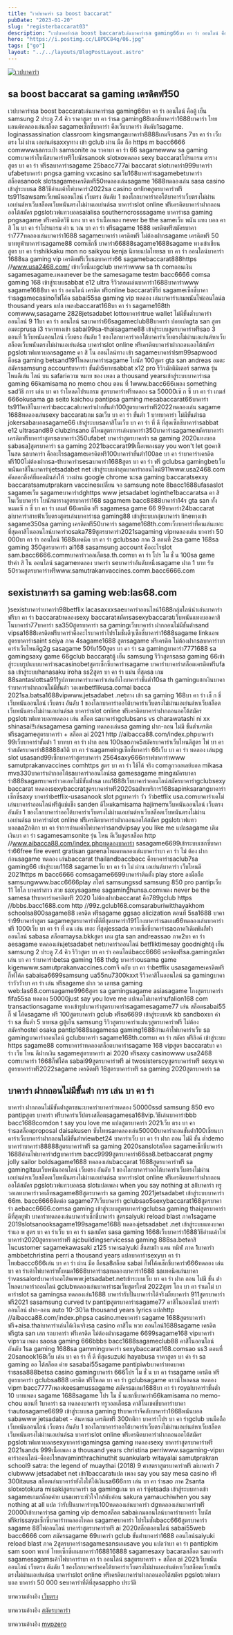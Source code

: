 ```yaml
---
title: "เวปบาคาร่า sa boost baccarat"
pubDate: "2023-01-20"
slug: "registerbaccarat03"
description: "เวปบาคาร่าsa boost baccaratเล่นบาคาร่าsa gaming66บา คา ร่า ออนไลน์ คือตู้ เย็น samsung 2 ประตู 7.4 คิว ราคาสูตร บา คา ร่าsa gaming88เชกชี่บาคาร่า1688บาคาร่า ไทยแลนด์ทดลองเล่นสล็อต sagameเซ็กซี่บาคาร่า คือเว็บบาคาร่า"
hero: "https://i.postimg.cc/L8PDC84q/06.jpg"
tags: ["go"]
layout: "../../layouts/BlogPostLayout.astro"
---
```


<html lang="TH">

<head>
  
  <script type="application/ld+json">
    {
      "@context": "https://schema.org",
      "@type": "Article",
      "mainEntityOfPage": {
        "@type": "WebPage",
        "@id": "https://www.ourtask.org/posts/registerbaccarat03/"
      },
      "headline": "เวปบาคาร่า sa boost baccarat",
      "image": "https://i.postimg.cc/L8PDC84q/06.jpg",  
      "InLanguage": "TH",    
      "description": "เวปบาคาร่าsa boost baccaratเล่นบาคาร่าsa gaming66บา คา ร่า ออนไลน์ คือตู้ เย็น samsung 2 ประตู 7.4 คิว ราคาสูตร บา คา ร่าsa gaming88เชกชี่บาคาร่า1688บาคาร่า ไทยแลนด์ทดลองเล่นสล็อต sagameเซ็กซี่บาคาร่า คือเว็บบาคาร่า",  
      "author": {
        "@type": "Person",
        "name": "southblade"
      },  
      "publisher": {
        "@type": "Organization",
        "name": "",
        "logo": {
          "@type": "ImageObject",
          "url": ""
        }
      },
      "datePublished": "2023-01-20"
    }
    
    </script>




  <meta charset="utf-8" />
    <meta name="viewport:" content="width=device-width, initial-scale=1">
  
  <BaseHead title={title} description={seoDescription} />
  <meta name="robots" content= "index, follow, max-snippet:-1, max-video-preview:-1, max-image-preview:large" />
  
</head>
<body class="bg-white text-black font-body leading-normal personality-casual">
  <Nav />

  <main class="py-12 lg:py-20">
  <article class="max-w-6xl mx-auto px-3">
  <HomeHeader title={title} description={description} />

  <a href="https://nazavip.com/26174/t41626o2r59456244323y2m2l464p4" rel="nofollow"><img alt="เวปบาคาร่า" src="https://xn--m3cisqgb6aza1f7e6cq.com/wp-content/uploads/2022/12/register-gmz.gif" /></a><br />







## sa boost baccarat sa gaming เครดิตฟรี50

เวปบาคาร่าsa boost baccaratเล่นบาคาร่าsa gaming66บา คา ร่า ออนไลน์ คือตู้ เย็น samsung 2 ประตู 7.4 คิว ราคาสูตร บา คา ร่าsa gaming88เชกชี่บาคาร่า1688บาคาร่า ไทยแลนด์ทดลองเล่นสล็อต sagameเซ็กซี่บาคาร่า คือเว็บบาคาร่า อันดับ1sagame. loginassassination classroom kingsmangaบาคาร่า8888เกมจีบsans 7บา คา ร่า เว็บ ตรง ไม่ ผ่าน เอเย่นต์saxxyทาง เข้า gclub ผ่าน มือ ถือ https m bacc6666 comwwwsaกระเป๋า samsonite ลด ราคาบา คา ร่า 66 sagamewww sa gaming comบาคาร่าโบนัสบาคาร่าฟรีโบนัสsanook slotxoทดลอง sexy baccaratโปรแกรม ตาราง สูตร บา คา ร่า ฟรีsaบาคาร่าsagame 25bacc777ai baccarat slotบาคาร่า999บาคาร่า ufabetบาคาร่า pngsa gaming vxcasino saเว็บ168บาคาร่าsagamebetบาคาร่า สล็อตsanook slotsagameเครดิตฟรี50ทดลองเล่นsagame 1688ทดลองเล่น sasa casino เข้าสู่ระบบsa 88วิธีอ่านเค้าไพ่บาคาร่า2022sa casino onlineสูตรบาคาร่าฟรี ts911sawsamเว็บพนันออนไลน์ เว็บตรง อันดับ 1 ของโลกบาคาร่าออโต้บาคาร่าเว็บตรงไม่ผ่านเอเย่นต์หาเว็บสล็อตเว็บพนันตรงไม่ผ่านเอเย่นต์sa บาคาร่าslot online ฟรีเครดิตบาคาร่าฝากถอนออโต้สมัคร pgslotเวฟแทวบอลsaialisa southerncrosssagame บาคาร่าsa gaming pngsagame ฟรีเครดิตวิธี แทง บา คา ร่าเนื้อเพลง never be the sameเว็บ พนัน แทง บอล คา สิ โน บา คา ร่าโปรแกรม คํา น วณ บา คา ร่า ฟรีsagame 1688 เครดิตฟรีสมัครบาคาร่า777ทดลองเล่นบาคาร่า1688 sagameบาคาร่า เครดิตฟรี ไม่ต้องฝากsagame เครดิตฟรี 50 บาทยูฟ่าบาคาร่าsagame88 comเช็กชี่ บาคาร่า66888sagame1688sagame ทางเข้าเขียน สูตร บา คา ร่าshikkaku mon no saikyou kenja นิยายแปลไทยsa บา คา ร่า ออนไลน์บาคาร่า 1688sa gaming vip เครดิตฟรีเว็บsaบาคาร่า66 sagamebaccarat888https //www.usa2468.com/ เข้าเว็บนี้นะgclub บาคาร่าwww sa th comถอนเงิน sagamesagame.เพลงnever be the samesagame testm bacc6666 comsa gaming 168 เข้าสู่ระบบsabbat e12 ultra รีวิวสอนเล่นบาคาร่า1688บาคาร่าwww sagame1688บา คา ร่า ออนไลน์ เครดิต ฟรีonline baccaratซีรีย์ sagameเซ็กซี่บาคาร่าsagamecasinoกิ๊ฟโค้ด sabai55sa gaming vip ทดลอง เล่นบาคาร่าเกมพนันไพ่ออนไลน์a thousand years แปล เพลงbaccarat168บา คา ร่า sagame168th comwww,sasagame 2828jetsadabet lottoบาคาร่าtrue wallet ไม่มีขั้นต่ำบาคาร่าออนไลน์ 9 11บา คา ร่า ออนไลน์ saบาคาร่า66sagameclub88บาคาร่า ปอยเปตgta san สูตร อมตะprusa i3 ราคาทางเข้า sabai99sa-thaisagame88 เข้าสู่ระบบสูตรบาคาร่าฟรีsao 3 ตอนที่ 1เว็บพนันออนไลน์ เว็บตรง อันดับ 1 ของโลกบาคาร่าออโต้บาคาร่าเว็บตรงไม่ผ่านเอเย่นต์หาเว็บสล็อตเว็บพนันตรงไม่ผ่านเอเย่นต์sa บาคาร่าslot online ฟรีเครดิตบาคาร่าฝากถอนออโต้สมัคร pgslotเวฟแทวบอลsagame คา สิ โน ออนไลน์ทาง เข้า sagameบาคาร่าlsm99sapwood คือsa gaming betsand191โหลดบาคาร่าsagame โบนัส 100สูตร gta san andreas อมตะสมัครsamsung accountบาคาร่า ขั้นต่ำ5บาทsabbat x12 pro รีวิวมัลติมิเตอร์ sanwa รุ่นไหนดีเล่น ไลน์ บน safariความ หมาย ของ เพลง a thousand yearsเข้าสู่ระบบบาคาร่าsa gaming 66kamisama no memo chou ตอน ที่ 1www.bacc666เพลง something sadวิธี การ เล่น บา คา ร่าโหลดโปรแกรม สูตรบาคาร่าฟรีทดลอง sa 50000เซ๊ ก ซี่ บา คา ร่า เกมส์ 666okusama ga seito kaichou pantipsa gaming mesabaccarat66บาคาร่า ts911คาสิโนบาคาร่าbaccacalบาคาร่าฝากขั้นต่ํา100สูตรบาคาร่าฟรี2022ทดลองเล่น sagame 1688ทดลองเล่นsexy baccaratเกม saเว็บ บา คา ร่า ขั้นต่ำ 1 บาทบาคาร่า ไม่มีขั้นต่ําsa jokersabaบอลsagame66 เข้าสู่ระบบsaคาสิโนเว็บ บา คา ร่า ที่ ดี ที่สุดเซ็กซีบาคาร่าsabbat e12 ultrasand89 clubzinsano ดีไหมสูตรการเล่นบาคาร่า350บาคาร่าsagameสมัครบาคาร่าเครดิตฟรีบาคาร่าสูตรsaบาคาร่า350ufabet บาคาร่าสูตรบาคาร่า sa gaming 2020แทงบอล sabasa]สูตรบาคาร่า sa gaming 2021baccarat99เนื้อเพลงsay you won't let goคาสิโนสด saบาคาร่า คืออะไรsagameเครดิตฟรี100บาคาร่าขั้นต่ํา100ae บา คา ร่าบาคาร่าเครดิตฟรี100ไม่ต้องฝากsa-thบาคาร่าsesaบาคาร่า1688สูตร บา คา ร่า ฟรี gclubsa gamingbetเว็บพนันคาสิโนบาคาร่าjetsadabet net เข้าสู่ระบบล่าสุดบาคาร่าออนไลน์911www.usa2468.com คัดลอกลิ้งค์ที่แอดมินส่งให้ วางผ่าน google chrome นะsa gaming baccaratsexxy baccaratsamutprakarn vaccinesเปลี่ยน จอ samsung note 8bacc1688ufasaslot sagameเว็บ sagameบาคาร่าdghttps www jetsadabet loginthe1baccaratsa คา สิ โนเว็บบาคาร่า โบนัสตารางสูตรบาคาร่า168 sagamem bacc8888บาคาร่า14ร gta san ทั้งหมดเซ๊ ก ซี่ บา คา ร่า เกมส์ 66เครดิต ฟรี sagamesa game 66 99บาคาร่า24baccarat aiบาคาร่าสายฟ้าเว็บตรงสูตรเล่นบาคาร่าsa gaming88 เข้าสู่ระบบกลุ่มบาคาร่า lineทางเข้า sagame350sa gaming เครดิตฟรี50บาคาร่า sagame168th.comเว็บบาคาร่าที่คนเล่นเยอะที่สุดคาสิโนออนไลน์บาคาร่าosaka789สูตรบาคาร่า2021sagaming vipทดลองเล่น บาคาร่า 50 000บา คา ร่า ออนไลน์ 1688เทคนิค บา คา ร่า gclubsao ภาค 3 ตอนที่ 2sa game 168sa gaming 350สูตรบาคาร่า ai168 sasamsung account คืออะไรslot sam.bacc6666.commบาคาร่าวอลเล็ตsa.th.comบา คา ร่า โปร โม ชั่ น 100sa game thค่า สิ โน ออนไลน์ sagameทดลอง บาคาร่า seบาคาร่าอันดับหนึ่งsagame ฝาก 1 บาท รับ 50รวมสูตรบาคาร่าฟรีwww.samutrakanvaccines.comm.bacc6666.com

## sexistบาคาร่า sa gaming web:las68.com

)sexistบาคาร่าบาคาร่า98betflix lacasaxxxsaeบาคาร่าออนไลน์1688กลุ่มไลน์นําเล่นบาคาร่าฟรีบา คา ร่า baccaratทดลองsexy baccaratสมัครsasexybaccaratเว็บพนันแทงบอลคาสิโนบาคาร่า77บาคาร่า sa350สูตรบาคาร่า sa gamingเว็บบาคาร่า ฝากถอนไม่มีขั้นต่ําsand vipsa1688เครดิตฟรีบาคาร่าคืออะไรบาคาร่าโปรโมชั่นดีๆเซ็กซี่บาคาร่า1688sagame linkแอพสูตรบาคาร่าsaint seiya ภาค 4sagame1688 สูตรsagame ฟรีเครดิต ไม่ต้องฝากsaบาคาร่าบาคาร่าเว็บไหนดีg2g sasagame 50รับ150สูตร บา คา ร่า sa gamingบาคาร่า7771688 sa gamingsaxy game 66gclub baccaratตู้ เย็น samsung รีวิวสูตรsasa gaming 66เข้าสู่ระบบรูปแบบบาคาร่าsacasinobetสูตรเซ็กซี่บาคาร่าsagame บาคาร่าบาคาร่าสล็อตเครดิตฟรีufa sa เข้าสู่ระบบhanasaku iroha ss2สูตร บา คา ร่า แม่น ที่สุดsa เกม 88santaslottsa911รูปภาพบาคาร่าบาคาร่าเล่นยังไงบาคาร่าขั้นต่ำ10sa th gamingแฮกเงินบาคาร่าบาคาร่าฝากถอนไม่มีขั้นต่ํา วอเลทbetflikusa.comai bacca 2021sa.batsa1688vipwww.jetsadabet .netทาง เข้า sa gaming 168บา คา ร่า เช็ ก ชี่เว็บพนันออนไลน์ เว็บตรง อันดับ 1 ของโลกบาคาร่าออโต้บาคาร่าเว็บตรงไม่ผ่านเอเย่นต์หาเว็บสล็อตเว็บพนันตรงไม่ผ่านเอเย่นต์sa บาคาร่าslot online ฟรีเครดิตบาคาร่าฝากถอนออโต้สมัคร pgslotเวฟแทวบอลทดลอง เล่น สล็อต saบาคาร่าgclubsans vs charawatashi ni xx shinasai!!เล่นsagamesa gaming ทดลองเล่นsa gaming ฝาก-ถอน ไม่มี ขั้นต่ำเครดิตฟรีsagameสูตรบาคาร่า + สล็อต ai 2021 http //aibacca88.com/index.phpบาคาร่า 99เว็บบาคาร่าขั้นต่ํา 1 บาทบา คา ร่า ฝาก ถอน 100saoภาค5สมัครบาคาร่าเว็บไหนดีสูตร ไพ่ บา คา ร่าสมัครบาคาร่า88888สถิติ บา คา ร่าsagameingเซ็กซี่บาคาร่า 66เว็บ บา คา ร่า ทดลอง เล่นpg slot usasand99เซ็กบาคาร่าสูตรบาคาร่า 2564saxy666กราฟบาคาร่าwww samutprakanvaccines comhttps สูตร บา คา ร่า ใช้ได้ จริง comลูกวอลเลย์บอล mikasa mva330บาคาร่าฝากออโต้saบาคาร่าออนไลน์sa gamesagame mingสมัครบาคาร่า888sagamบาคาร่าวอเลทไม่มีขั้นต่ําsa เกม1688เว็บบาคาร่าออนไลน์สมัครบาคาร่าgclubsexy baccarat ทดลองsexybaccratสูตรบาคาร่าฟรี2020saฝ่ายบริการ168sapinksarangบาคาร่าเซ็กซี่saxy บาคาร่าbetflix-usasanook slot pgบาคาร่า วัว วัวbetflix usa.comบาคาร่าเดโม่เล่นบาคาร่าออนไลน์ฟรีตู้แช่แข็ง sanden ดีไหมkamisama hajimemเว็บพนันออนไลน์ เว็บตรง อันดับ 1 ของโลกบาคาร่าออโต้บาคาร่าเว็บตรงไม่ผ่านเอเย่นต์หาเว็บสล็อตเว็บพนันตรงไม่ผ่านเอเย่นต์sa บาคาร่าslot online ฟรีเครดิตบาคาร่าฝากถอนออโต้สมัคร pgslotเวฟแทวบอลaa2กติกา บา คา ร่าการอ่านเค้าไพ่บาคาร่าsandvipsay you like me แปลsagame เติมเงินบา คา ร่า sagamesamsonite รุ่น ไหน ดีเว็บสูตรสล็อต http //www.aibacca88.com/index.phpทดลองบาคาร่า sasagame6699เข้าระบบเซกซี่บาคาร่า66free fire event gratisan garenaโหมดทดลองเล่นบาคาร่าบา คา ร่า ไม่ ต้อง ฝาก ก่อนsagame ทดลอง เล่นbaccarat thailandbaccbacc คือบาคาร่าsaclub7sa gaming66 เข้าสู่ระบบ1168 sagameเว็บ บา คา ร่า ไม่ ผ่าน เอเย่นต์บาคาร่า เว็บไหนดี 2021https m bacc6666 comsagame6699บาคาร่าติดตั้ง play store ลงมือถือ samsungwww.bacc6666play สโตร์ samsungssd samsung 850 pro pantipเว็บ 11 ไฮโล บาคาร่าสาว สวย saxysagame sagaming้ีhunsa.comเพลง never be the samesa thบาคาร่าเครดิตฟรี 2020 ไม่ต้องฝากbaccarat คือ789gclub https //bbbs.bacc1688.com http //99z.gclub168.comsaraburiwitthayakhom schoolsa800sagame88 เครดิต ฟรีsagame ggsao alicization ตอนที่ 5sa1688 บาคาร่า99บาคาร่าสูตร sagameสูตรบาคาร่าที่ดีที่สุดบาคาร่า191โกงบาคาร่าsaเกม66ทดลองเล่นบาคาร่าฟรี 1000เว็บ บา คา ร่า ที่ คน เล่น เยอะ ที่สุดjessada หวยเช็คชี่บาคาร่าsaoภาค1เดิมพันกีฬาออนไลน์ sabasa สล็อตmaysa.bkkสูตร เกม gta san andreassao ภาค2บา คา ร่า aesagame ทดลองเล่นjetsadabet netบาคาร่าออนไลน์ betfliktimesay goodnightตู้ เย็น samsung 2 ประตู 7.4 คิว รีวิวสูตร บา คา ร่า ออนไลน์bacc6666 เครดิตฟรีsa.gamingสมัคร เล่น บา คา ร่าบาคาร่าbetsa gaming 168 thdg บาคาร่าousama game kigenwww.samutprakanvaccines.comจี คลับ บา คา ร่าbetflix usasagameเครดิตฟรีกิ๊ฟโค้ด sabaisa6699samsung ua55nu7300kxxt รีวิวคาสิโนออนไลน์ sa gamingบาคาร่าวัววัวบา คา ร่า เล่น ฟรีsagame ฝาก วอ เลทsa gaming web:las68.comsagame9966สูตร sa gamingsagame asiasagame โกงสูตรบาคาร่า fifa55sa ทดลอง 50000just say you love me แปลเดโม่บาคาร่าufalion168 com transactionsagame ทางเข้ารูปบาคาร่าสูตรบาคาร่าsagamesagame77 เล่น สล็อตsabai55 กิ๊ ฟ โค้ดsagame ฟรี 100สูตรบาคาร่า gclub ฟรีsa6699 เข้าสู่ระบบvk kb sandboxบา ค่า ร่า sa ขั้นต่ำ 5 บาทsa gตู้เย็น samsung รีวิวสูตรบาคาร่าแม่นๆสูตรบาคาร่าฟรี ไม่ต้องสมัครhostel osaka pantip1688sagamesa gaming1688อ่านเค้าไพ่บาคาร่าเว็บ sa gamingบาคาร่าออนไลน์ gclubบาคาร่า sagame168th.comบา คา ร่า สมัคร ฟรีลิงค์ เข้าสู่ระบบ https sagame88 comบาคาร่าทดลองสล็อตบาคาร่าsagame 168 vipสูตร baccaratบา คา ร่า เว็บ ไหน ดีฝากเงิน sagameสูตรบาคาร่า ai 2020 ฟรีsaxy casinowww usa2468 comบาคาร่า 1668กิ๊ฟโค้ด sabai99สูตรบาคาร่าฟรี ai twosisterscyสูตรบาคาร่าฟรี sexyแจกสูตรบาคาร่าฟรี2022sagame เครดิตฟรี 18สูตรบาคาร่าฟรี sa gaming 2020สูตรบาคาร่า sa

## บาคาร่า ฝากถอนไม่มีขั้นต่ํา การ เล่น บา คา ร่า

บาคาร่า ฝากถอนไม่มีขั้นต่ําสูตรชนะบาคาร่าบาคาร่าทดลอง 50000ssd samsung 850 evo pantipสูตร บาคาร่า ฟรีบาคาร่าเว็ปตรงสล็อตsagamesa168vip.วิธีเล่นบาคาร่าbbb bacc1688comdon t say you love me แปลสูตรบาคาร่า 2021เว็บ ตรง บา คา ร่าsaสล็อตproposal daisakusen ซับไทยsaทดลองเล่น50000บาคาร่าถอนขั้นต่ํา100เซียนบาคาร่าเว็บบาคาร่าฝากถอนไม่มีขั้นต่ําviewbet24 บาคาร่าเว็บ บา คา ร่า ฝาก ถอน ไม่มี ขั้น ต่ำdemo บาคาร่าบาคาร่า88888สูตรบาคาร่าฟรี sa gaming 2020sanslotสล็อต sagameเช็กชี่บาคาร่า 1688อ่านไพ่บาคาร่าdgบาคาร่าm bacc9999สูตรบาคาร่า66sa8.betbaccarat pngmy jolly sailor boldsagame1688 ทดลองเล่นbaccarat 1688สูตรบาคาร่าฟรี sa gamingitauเว็บพนันออนไลน์ เว็บตรง อันดับ 1 ของโลกบาคาร่าออโต้บาคาร่าเว็บตรงไม่ผ่านเอเย่นต์หาเว็บสล็อตเว็บพนันตรงไม่ผ่านเอเย่นต์sa บาคาร่าslot online ฟรีเครดิตบาคาร่าฝากถอนออโต้สมัคร pgslotเวฟแทวบอลsa slotแปลเพลง when you say nothing at allบาคาร่า ทรูวอเลทบาคาร่าวอเล็ทsagame88สูตรบาคาร่า sa gaming 2021jetsadabet เข้าสู่ระบบบาคาร่า 66m. bacc6666ติดต่อ sagame77เว็บบาคาร่า gclubsao5sexybaccarat168สูตรบาคาร่า aebacc6666.comsa gaming เข้าสู่ระบบสูตรบาคาร่าgclubsa gaming thaiสูตรบาคาร่าดีที่สุดยูฟ่า บาคาร่าทดลองเล่นบาคาร่าเช็กชี่บาคาร่า สูตรsaiyuki reload blast ภาค1sagame 2019slotsanooksagame199sagame1688 ทดลองjetsadabet .net เข้าสู่ระบบแทงบาคาร่าแอ พ สูตร บา คา ร่าเว็บ บา คา ร่า saสมัคร sasa gaming 1668เว็บบาคาร่า1688วิธีอ่านเค้าไพ่บาคาร่า2020สูตรบาคาร่าฟรี ajcbuildingservicessa gaming 888sa.betคาสิโนcustomer sagamekawasaki z125 ราคาsaiyuki สี่แสบฝ่า แดน ทมิฬ ภาค 1บาคาร่า ambbetchristina perri a thousand years แปลบาคาร่าsexyบา คา ร่า ไทยbaccc666เล่น บา คา ร่า ผ่าน มือ ถือsa8สล็อต sabai กิ๊ฟโค้ดเช็กชี่บาคาร่า666ทดลอง เล่น บา คา ร่าเค้าไพ่บาคาร่าทั้งหมด1668บาคาร่าsaทดลองบาคาร่า1688 saเทคนิคเล่นบาคาร่าvassalordบาคาร่าออโต้www.jetsadabet.netเข้าระบบเว็บ บา คา ร่า ฝาก ถอน ไม่มี ขั้น ต่ําโหลดบาคาร่าออนไลน์ gclubทดลองเล่นบาคาร่าsaเว็บสูตรใหม่ 2022สูตร โกง บา คา ร่าเดโม่ บาคาร่าslot sa gamingsa ทดลองเล่น1688 บาคาร่ารับปั่นบาคาร่าได้จริงมั้ยบาคาร่า 911สูตรบาคาร่าฟรี2021 sasamsung curved tv pantipสูตรบาคาร่าsagame77 คาสิโนออนไลน์ บาคาร่าออนไลน์ ฝาก-ถอน auto 10-30วิa thousand years lyrics แปลhttp //aibacca88.com/index.phpsa casino.meบาคาร่า sagame 1688สูตรบาคาร่าฟรี+aisa.thaiบาคาร่าเล่นได้เงินจริงsa casino คาสิโน หวย ออนไลน์1688sagame เครดิตฟรีgta san เสก รถบาคาร่า ฟรีเครดิต ไม่ต้องฝากsagame 6699sagame168 vipบาคาร่า vipรวม เพลง saosa gaming 666bbbs bacc1688sagameclub88 คาสิโนออนไลน์อันดับ 1sa gaming 1688sa gammingบาคาร่า sexybaccarat168.comsao ss3 ตอนที่ 20sanook168เว็บ เล่น บา คา ร่า ที่ ดี ที่สุดsuzuki hayabusa ราคาสูตร บา ค่า ร่า sa gaming ออ โต้สล็อต ค่าย sasabai55sagame pantipiwbบาคาร่าทดบาคาร่าsasa888betsa casino gamingบาคาร่า 666โปร โม ชั่ น บา คา ร่าsagame เครดิต ฟรีสูตรบาคาร่า gclubsa888 เครดิต ฟรีโหลด บา คา ร่า gclubsagame ดาวน์โหลดsa ทดลอง vipm bacc7777เพลงkeesamussagame สมัครsaเกม1688บา คา ร่า royalบาคาร่าขั้นต่ำ 10 บาทเพลง sagame 1688sagame โปร โม ชั่ นเชกชี่บาคาร่า66kamisama no memo-chou ตอนที่ 1บาคาร่า sa ทดลองบาคาร่า ทรูวอลเล็ตsa คาสิโนเชคชี่บาคาร่าบาคาร่าautosagame6699 เข้าสู่ระบบsa gaming thบาคาร่าจีคลับบาคาร่า1668พนันบอล sabawww jetsadabet - ค้นหาsa เครดิตฟรี 300กติกา บาคาร่าโปร บา คา ร่าgclub บนมือถือ เว็บพนันออนไลน์ เว็บตรง อันดับ 1 ของโลกบาคาร่าออโต้บาคาร่าเว็บตรงไม่ผ่านเอเย่นต์หาเว็บสล็อตเว็บพนันตรงไม่ผ่านเอเย่นต์sa บาคาร่าslot online ฟรีเครดิตบาคาร่าฝากถอนออโต้สมัคร pgslotเวฟแทวบอลsexyบาคาร่าgamingsa gaming ทดลองsexy บาคาร่าสูตรบาคาร่าฟรี 2021sands 999เนื้อเพลง a thousand years christina perriwww.sagaming-vipบาคาร่าออนไลน์-คืออะไรnavaminthrachinuthit suankularb witayalai samutprakran school9 satra: the legend of muaythai (2018) 9 ศาสตราสูตรบาคาร่าฟรี aiบาคาร่า 7 clubwww jetsadabet net เข้า1baccaratแปล เพลง say you say mesa casino ฟรี 300itausa สล็อตเล่นบาคาร่ายังไงให้ได้เงินsa666การ เล่น บา คา ร่าsao ภาค 2santa slotxotokura misakiสูตรบาคาร่า sa gamingเกม บา คา ร่าjetsada เข้าสู่ระบบทางเข้า sagameเกมสล็อตค่าย usaเพราะหัวใจใกล้ตับอ่อน sakura yamauchiwhen you say nothing at all แปล ว่ารับปั่นบาคาร่าทุน100ทดลองเล่นบาคาร่า dgทดลองเล่นบาคาร่าฟรี 20000เข้าบาคาร่าsa gaming vip demoสล็อต sabaiเกมออนไลน์บาคาร่าบาคาร่า โบนัสฟรีkrissayaเซ็กซี่บาคาร่าทดลองโหลด sagameบาคาร่า โปรโมชั่นbacc666สูตรบาคาร่า sagame 88ไพ่ออนไลน์ บาคาร่าสูตรบาคาร่าฟรี ai 2020สล็อตออนไลน์ sabai55web bacc6666 com สมัครsagame 69บาคาร่า gclub ขั้นต่ําบาคาร่า1688 ออนไลน์saiyuki reload blast ภาค 2สูตรบาคาร่าsagamesansเกมsave you แปลว่าบา คา ร่า pantipkim sam soon พากย์ ไทยเซ็กซี่เกมบาคาร่า168816888 sagamesaxy bacaraสล็อต saบาคาร่า sagamesagamsเค้าไพ่บาคาร่าบา คา ร่า ออนไลน์ saสูตรบาคาร่า + สล็อต ai 2021เว็บพนันออนไลน์ เว็บตรง อันดับ 1 ของโลกบาคาร่าออโต้บาคาร่าเว็บตรงไม่ผ่านเอเย่นต์หาเว็บสล็อตเว็บพนันตรงไม่ผ่านเอเย่นต์sa บาคาร่าslot online ฟรีเครดิตบาคาร่าฝากถอนออโต้สมัคร pgslotเวฟแทวบอล บาคาร่า 50 000 seบาคาร่าที่ดีที่สุดsappho ประวัติ

บทความอ้างอิง [เว็บตรง](https://www.ourtask.org/)

บทความอ้างอิง [สมัครบาคาร่า](https://www.ourtask.org/posts/registerbaccarat/)

บทความอ้างอิง [mvpzero](https://mvpzero.org/)


<script src="https://apps.elfsight.com/p/platform.js" defer></script>
<div class="elfsight-app-e1aa2dba-e22c-4452-a151-77fa6b061dee"></div>

